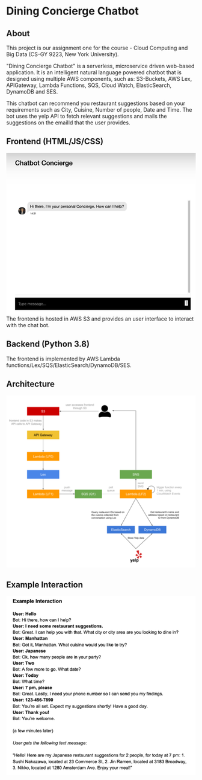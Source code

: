 # **Dining Concierge Chatbot**
## About
This project is our assignment one for the course - Cloud Computing and Big Data (CS-GY 9223, New York University).

"Dining Concierge Chatbot" is a serverless, microservice driven web-based application. It is an intelligent natural language powered chatbot that is designed using multiple AWS components, such as: S3-Buckets, AWS Lex,  APIGateway, Lambda Functions, SQS, Cloud Watch, ElasticSearch, DynamoDB and SES.

This chatbot can recommend you restaurant suggestions based on your requirements such as City, Cuisine, Number of people, Date and Time. The bot uses the yelp API to fetch relevant suggestions and mails the suggestions on the emailId that the user provides.

## Frontend (HTML/JS/CSS)
![](/frontend.png)
The frontend is hosted in AWS S3 and provides an user interface to interact with the chat bot.

## Backend (Python 3.8)
The frontend is implemented by AWS Lambda functions/Lex/SQS/ElasticSearch/DynamoDB/SES.

## Architecture
![](/Architechture.png)

## Example Interaction
![](/example.png)